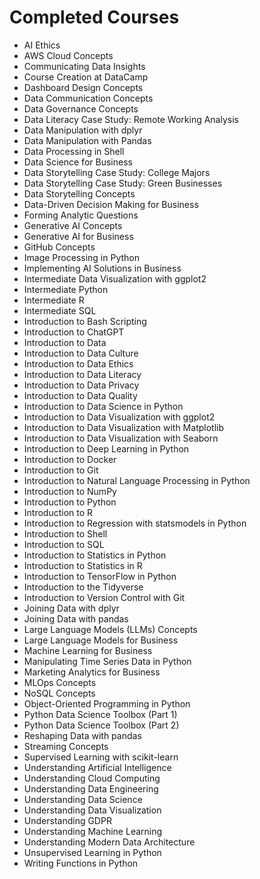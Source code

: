 
# Completed Courses

- AI Ethics
- AWS Cloud Concepts
- Communicating Data Insights
- Course Creation at DataCamp
- Dashboard Design Concepts
- Data Communication Concepts
- Data Governance Concepts
- Data Literacy Case Study: Remote Working Analysis
- Data Manipulation with dplyr
- Data Manipulation with Pandas
- Data Processing in Shell
- Data Science for Business
- Data Storytelling Case Study: College Majors
- Data Storytelling Case Study: Green Businesses
- Data Storytelling Concepts
- Data-Driven Decision Making for Business
- Forming Analytic Questions
- Generative AI Concepts
- Generative AI for Business
- GitHub Concepts
- Image Processing in Python
- Implementing AI Solutions in Business
- Intermediate Data Visualization with ggplot2
- Intermediate Python
- Intermediate R
- Intermediate SQL
- Introduction to Bash Scripting
- Introduction to ChatGPT
- Introduction to Data
- Introduction to Data Culture
- Introduction to Data Ethics
- Introduction to Data Literacy
- Introduction to Data Privacy
- Introduction to Data Quality
- Introduction to Data Science in Python
- Introduction to Data Visualization with ggplot2
- Introduction to Data Visualization with Matplotlib
- Introduction to Data Visualization with Seaborn
- Introduction to Deep Learning in Python
- Introduction to Docker
- Introduction to Git
- Introduction to Natural Language Processing in Python
- Introduction to NumPy
- Introduction to Python
- Introduction to R
- Introduction to Regression with statsmodels in Python
- Introduction to Shell
- Introduction to SQL
- Introduction to Statistics in Python
- Introduction to Statistics in R
- Introduction to TensorFlow in Python
- Introduction to the Tidyverse
- Introduction to Version Control with Git
- Joining Data with dplyr
- Joining Data with pandas
- Large Language Models (LLMs) Concepts
- Large Language Models for Business
- Machine Learning for Business
- Manipulating Time Series Data in Python
- Marketing Analytics for Business
- MLOps Concepts
- NoSQL Concepts
- Object-Oriented Programming in Python
- Python Data Science Toolbox (Part 1)
- Python Data Science Toolbox (Part 2)
- Reshaping Data with pandas
- Streaming Concepts
- Supervised Learning with scikit-learn
- Understanding Artificial Intelligence
- Understanding Cloud Computing
- Understanding Data Engineering
- Understanding Data Science
- Understanding Data Visualization
- Understanding GDPR
- Understanding Machine Learning
- Understanding Modern Data Architecture
- Unsupervised Learning in Python
- Writing Functions in Python
